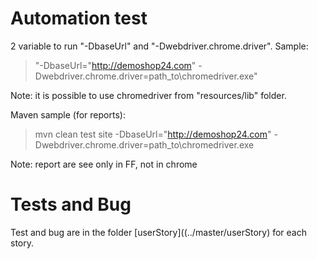 # Automation test
2 variable to run "-DbaseUrl" and "-Dwebdriver.chrome.driver". Sample:
> "-DbaseUrl="http://demoshop24.com" -Dwebdriver.chrome.driver=path_to\chromedriver.exe"

Note: it is possible to use chromedriver from "resources/lib" folder.

Maven sample (for reports):
> mvn clean test site -DbaseUrl="http://demoshop24.com" -Dwebdriver.chrome.driver=path_to\chromedriver.exe

Note: report are see only in FF, not in chrome

# Tests and Bug
Test and bug are in the folder [userStory]((../master/userStory) for each story.
